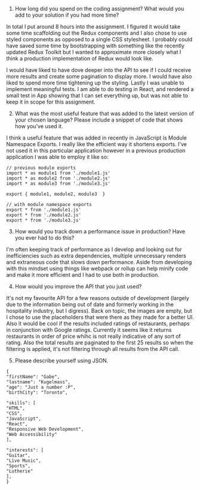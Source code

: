 1. How long did you spend on the coding assignment? What would you add to your solution if you had more time?

In total I put around 8 hours into the assignment. I figured it would take some time scaffolding out the Redux components and I also chose to use styled components as opposed to a single CSS stylesheet. I probably could have saved some time by bootstrapping with something like the recently updated Redux Toolkit but I wanted to approximate more closely what I think a production implementation of Redux would look like.

I would have liked to have dove deeper into the API to see if I could receive more results and create some pagination to display more. I would have also liked to spend more time tightening up the styling. Lastly I was unable to implement meaningful tests. I am able to do testing in React, and rendered a small test in App showing that I can set everything up, but was not able to keep it in scope for this assignment.

2. What was the most useful feature that was added to the latest version of your chosen language? Please include a snippet of code that shows how you've used it.

I think a useful feature that was added in recently in JavaScript is Module Namespace Exports. I really like the efficient way it shortens exports. I've not used it in this particular application however in a previous production application I was able to employ it like so:

```
// previous module exports
import * as module1 from './module1.js'
import * as module2 from './module2.js'
import * as module3 from './module3.js'

export { module1, module2, module3  }

// with module namespace exports
export * from './module1.js'
export * from './module2.js'
export * from './module3.js'
```

3. How would you track down a performance issue in production? Have you ever had to do this?

I'm often keeping track of performance as I develop and looking out for inefficiencies such as extra dependencies, multiple unnecessary renders and extraneous code that slows down performance. Aside from developing with this mindset using things like webpack or rollup can help minify code and make it more efficient and I had to use both in production.

4. How would you improve the API that you just used?

It's not my favourite API for a few reasons outside of development (largely due to the information being out of date and formerly working in the hospitality industry, but I digress). Back on topic, the images are empty, but I chose to use the placeholders that were there as they made for a better UI. Also it would be cool if the results included ratings of restaurants, perhaps in conjunction with Google ratings. Currently it seems like it returns restaurants in order of price whihc is not really indicative of any sort of rating. Also the total results are paginated to the first 25 results so when the filtering is applied, it's not filtering through all results from the API call.

5. Please describe yourself using JSON.
```
{
"firstName": "Gabe",
"lastname": "Kugelmass",
"age": "Just a number :P",
"birthCity": "Toronto",

"skills": [
"HTML",
"CSS",
"JavaScript",
"React",
"Responsive Web Development",
"Web Accessibility"
],

"interests": [
"Guitar",
"Live Music",
"Sports",
"Lutherie"
],
}
```
